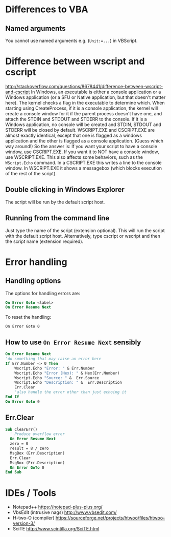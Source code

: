# Differences to VBA
## Named arguments
You cannot use named arguments e.g. (`Unit:=...`) in VBScript.

# Difference between wscript and cscript
http://stackoverflow.com/questions/8678441/difference-between-wscript-and-cscript
In Windows, an executable is either a console application or a Windows application (or a SFU or Native application, but that doesn't matter here).
The kernel checks a flag in the executable to determine which.
When starting using CreateProcess, if it is a console application, the kernel will create a console window for it if the parent process doesn't have one, and attach the STDIN and STDOUT and STDERR to the console.
If it is a Windows application, no console will be created and STDIN, STDOUT and STDERR will be closed by default.
WSCRIPT.EXE and CSCRIPT.EXE are almost exactly identical, except that one is flagged as a windows application and the other is flagged as a console application. (Guess which way around!)
So the answer is: If you want your script to have a console window, use CSCRIPT.EXE. If you want it to NOT have a console window, use WSCRIPT.EXE.
This also affects some behaviors, such as the `WScript.Echo` command. In a CSCRIPT.EXE this writes a line to the console window. In WSCRIPT.EXE it shows a messagebox (which blocks execution of the rest of the script).
## Double clicking in Windows Explorer
The script will be run by the default script host.
## Running from the command line
Just type the name of the script (extension optional). This will run the script with the default script host.
Alternatively, type cscript or wscript and then the script name (extension required).

# Error handling

## Handling options

The options for handling errors are:

```vb
On Error Goto <label>
On Error Resume Next
```

To reset the handling:

```
On Error Goto 0
```

## How to use `On Error Resume Next` sensibly

```vb
On Error Resume Next
'do something that may raise an error here
If Err.Number <> 0 Then
    Wscript.Echo "Error: " & Err.Number
    Wscript.Echo "Error (Hex): " & Hex(Err.Number)
    Wscript.Echo "Source: " &  Err.Source
    Wscript.Echo "Description: " &  Err.Description
    Err.Clear
    'also handle the error other than just echoing it
End If
On Error Goto 0
```

## Err.Clear

```vb
Sub ClearErr()
  ' Produce overflow error
  On Error Resume Next
  zero = 0
  result = 8 / zero
  MsgBox (Err.Description)
  Err.Clear
  MsgBox (Err.Description)
  On Error GoTo 0
End Sub
```



# IDEs / Tools

* Notepad++ <https://notepad-plus-plus.org/>
* VbsEdit (intrusive nags) <http://www.vbsedit.com/>
* H-two-O (compiler) <https://sourceforge.net/projects/htwoo/files/htwoo-version-3/>
* SciTE <http://www.scintilla.org/SciTE.html>
